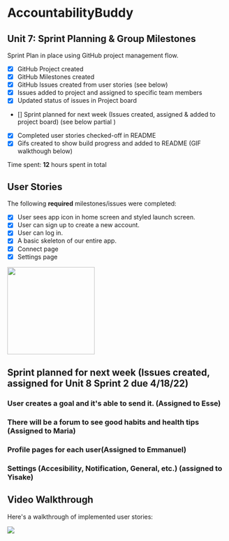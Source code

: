 
# AccountabilityBuddy

## Unit 7: Sprint Planning & Group Milestones
Sprint Plan in place using GitHub project management flow.
- [X] GitHub Project created 
- [X] GitHub Milestones created 
- [X] GitHub Issues created from user stories (see below)
- [X] Issues added to project and assigned to specific team members 
- [X] Updated status of issues in Project board 
- [] Sprint planned for next week (Issues created, assigned & added to project board) (see below partial )
- [X] Completed user stories checked-off in README 
- [X] Gifs created to show build progress and added to README (GIF walkthough below)

Time spent: **12** hours spent in total

## User Stories

The following **required** milestones/issues were completed:

- [X] User sees app icon in home screen and styled launch screen. 
- [X] User can sign up to create a new account. 
- [X] User can log in. 
- [X] A basic skeleton of our entire app.
- [X] Connect page
- [X] Settings page

 <img src="https://i.postimg.cc/jqgyDszX/865a63a23f176f0cf311b9ee3d366bf6.png" height=200>

## Sprint planned for next week (Issues created, assigned for Unit 8 Sprint 2 due 4/18/22) 

### User creates a goal and it's able to send it. (Assigned to Esse)
### There will be a forum to see good habits and health tips (Assigned to Maria)
### Profile pages for each user(Assigned to Emmanuel)
### Settings (Accesibility, Notification, General, etc.) (assigned to Yisake)




## Video Walkthrough

Here's a walkthrough of implemented user stories:

![](http://g.recordit.co/GGNAPfc7wC.gif)






